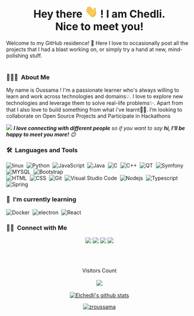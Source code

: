 <h1 align="center">Hey there <img alt="wave" src="https://raw.githubusercontent.com/Elchedli/Elchedli/main/Hi.gif" width="35"> ! I am Chedli.<br> Nice to meet you!</h1>

Welcome to my GitHub residence! 👋 Here I love to occasionally post all the projects that I had a blast working on, or simply try a hand at new, mind-polishing stuff.
<br/><br/>
### 👨🏻‍💻 &nbsp;About Me

My name is Oussama ! I'm a passionate learner who's always willing to learn and work across technologies and domains💡. 
I love to explore new technologies and leverage them to solve real-life problems✨. 
Apart from that I also love to build something from what i've learnt👨🏻‍. 
I’m looking to collaborate on Open Source Projects and Participate in Hackathons

<img src="https://media.giphy.com/media/LnQjpWaON8nhr21vNW/giphy.gif" width="40"> <em><b>I love connecting with different people</b> so if you want to say <b>hi, I'll be happy to meet you more!</b> :blush:</em>


### 🛠 &nbsp;Languages and Tools

![linux](https://img.shields.io/badge/-linux-05122A?style=flat&logo=linux)&nbsp;
![Python](https://img.shields.io/badge/-Python-05122A?style=flat&logo=python)&nbsp;
![JavaScript](https://img.shields.io/badge/-JavaScript-05122A?style=flat&logo=javascript)&nbsp;
![Java](https://img.shields.io/badge/-Java-05122A?style=flat&logo=Java&logoColor=FFA518)&nbsp;
![C](https://img.shields.io/badge/-C-05122A?style=flat&logo=C&logoColor=A8B9CC)&nbsp;
![C++](https://img.shields.io/badge/-C++-05122A?style=flat&logo=C%2B%2B&logoColor=00599C)&nbsp;
![QT](https://img.shields.io/badge/-QT-05122A?style=flat&logo=qt)&nbsp;
![Symfony](https://img.shields.io/badge/-Symfony-05122A?style=flat&logo=symfony)&nbsp;
![MYSQL](https://img.shields.io/badge/-MYSQL-05122A?style=flat&logo=mysql)&nbsp;
![Bootstrap](https://img.shields.io/badge/-Bootstrap-05122A?style=flat&logo=bootstrap&logoColor=563D7C)\
![HTML](https://img.shields.io/badge/-HTML-05122A?style=flat&logo=HTML5)&nbsp;
![CSS](https://img.shields.io/badge/-CSS-05122A?style=flat&logo=CSS3&logoColor=1572B6)&nbsp;
![Git](https://img.shields.io/badge/-Git-05122A?style=flat&logo=git)&nbsp;
![Visual Studio Code](https://img.shields.io/badge/-Visual%20Studio%20Code-05122A?style=flat&logo=visual-studio-code&logoColor=007ACC)&nbsp;
![Nodejs](https://img.shields.io/badge/-Nodejs-05122A?style=flat&logo=Nodejs&logoColor=563D7C)&nbsp;
![Typescript](https://img.shields.io/badge/-Typescript-05122A?style=flat&logo=Typescript&logoColor=563D7C)&nbsp;
![Spring](https://img.shields.io/badge/-Spring-05122A?style=flat&logo=spring)&nbsp;
 
 ### 🌱 &nbsp;I’m currently learning
![Docker](https://img.shields.io/badge/-Docker-05122A?style=flat&logo=Docker&logoColor=563D7C)&nbsp;
![electron](https://img.shields.io/badge/-electron-05122A?style=flat&logo=electron&logoColor=563D7C)&nbsp;
![React](https://img.shields.io/badge/-React-05122A?style=flat&logo=react)&nbsp;

 ### 🤝🏻 &nbsp;Connect with Me

<p align="center">
<a href="https://www.zroussama.me"><img src="https://img.shields.io/badge/-zroussama.me-3423A6?style=flat&logo=Google-Chrome&logoColor=white"/></a>
<a href="mailto:oussama.zribi@esprit.com"><img src="https://img.shields.io/badge/-oussama.zribi@esprit.com-D14836?style=flat&logo=Gmail&logoColor=white"/></a>
<a href="https://www.instagram.com/oh_zedd/"><img src="https://img.shields.io/badge/-@oh_zedd_-E4405F?style=flat&logo=Instagram&logoColor=white"/></a>
<a href="https://www.facebook.com/zr.oussama"><img src="https://img.shields.io/badge/-@zr.oussama-1877F2?style=flat&logo=Facebook&logoColor=white"/></a>
</p>

<br/><br/>
<p align="center">Visitors Count<br/><br/><img src="https://profile-counter.glitch.me/zroussama/count.svg" /></p>

<p align="center">
  <a href="https://github.com/zroussama">
    <img src="https://github-readme-stats.vercel.app/api?username=zroussama&count_private=true&hide_border=true&show_icons=true" alt="Elchedli's github stats">
  </a>
</p>

<p align="center">
  <a href="https://github.com/zroussama">
<p align="center">
   <p align="center"> <a href="https://github.com/ryo-ma/github-profile-trophy"><img src="https://github-profile-trophy.vercel.app/?username=zroussama" alt="zroussama" /></a> </p>
  </a>
</p>
